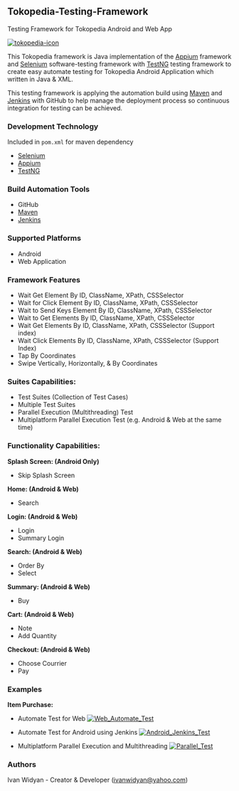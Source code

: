 ## Tokopedia-Testing-Framework
Testing Framework for Tokopedia Android and Web App

[![tokopedia-icon](https://user-images.githubusercontent.com/12959761/45135869-c2d4bf00-b1cb-11e8-8d25-6e734980197a.png)](https://www.tokopedia.com)

This Tokopedia framework is Java implementation of the [Appium](https://github.com/appium/appium)
framework and [Selenium](https://github.com/SeleniumHQ/selenium) software-testing framework with [TestNG](https://github.com/cbeust/testng) 
testing framework to create easy automate testing for Tokopedia Android Application which written in Java & XML.

This testing framework is applying the automation build using [Maven](https://maven.apache.org/) and [Jenkins](https://jenkins.io/) 
with GitHub to help manage the deployment process so continuous integration for testing can be achieved.

### Development Technology
Included in `pom.xml` for maven dependency
* [Selenium](https://github.com/SeleniumHQ/selenium)
* [Appium](https://github.com/appium/appium)
* [TestNG](https://github.com/cbeust/testng)

### Build Automation Tools
* GitHub
* [Maven](https://maven.apache.org/)
* [Jenkins](https://jenkins.io/)

### Supported Platforms
* Android
* Web Application

### Framework Features
* Wait Get Element By ID, ClassName, XPath, CSSSelector
* Wait for Click Element By ID, ClassName, XPath, CSSSelector
* Wait to Send Keys Element By ID, ClassName, XPath, CSSSelector
* Wait to Get Elements By ID, ClassName, XPath, CSSSelector
* Wait Get Elements By ID, ClassName, XPath, CSSSelector (Support index)
* Wait Click Elements By ID, ClassName, XPath, CSSSelector (Support Index)
* Tap By Coordinates
* Swipe Vertically, Horizontally, & By Coordinates

### Suites Capabilities:
* Test Suites (Collection of Test Cases)
* Multiple Test Suites
* Parallel Execution (Multithreading) Test
* Multiplatform Parallel Execution Test (e.g. Android & Web at the same time)

### Functionality Capabilities:
**Splash Screen: (Android Only)**
* Skip Splash Screen

**Home: (Android & Web)**
* Search

**Login: (Android & Web)**
* Login
* Summary Login

**Search: (Android & Web)**
* Order By
* Select

**Summary: (Android & Web)**
* Buy

**Cart: (Android & Web)**
* Note
* Add Quantity

**Checkout: (Android & Web)**
* Choose Courrier
* Pay

### Examples
**Item Purchase:**
* Automate Test for Web
[![Web_Automate_Test](https://user-images.githubusercontent.com/12959761/45255714-f292eb00-b3b4-11e8-9291-b150e4fdec79.png)](https://youtu.be/6ToHMlswgPM)

* Automate Test for Android using Jenkins
[![Android_Jenkins_Test](https://user-images.githubusercontent.com/12959761/45255716-f4f54500-b3b4-11e8-8a5c-de40f233e1db.png)](https://youtu.be/gwZHHKYZqoI)

* Multiplatform Parallel Execution and Multithreading
[![Parallel_Test](https://user-images.githubusercontent.com/12959761/45136116-de8c9500-b1cc-11e8-91dc-2e5878119488.png)](https://youtu.be/msIWDudQ6Ew)

### Authors
Ivan Widyan - Creator & Developer (ivanwidyan@yahoo.com)